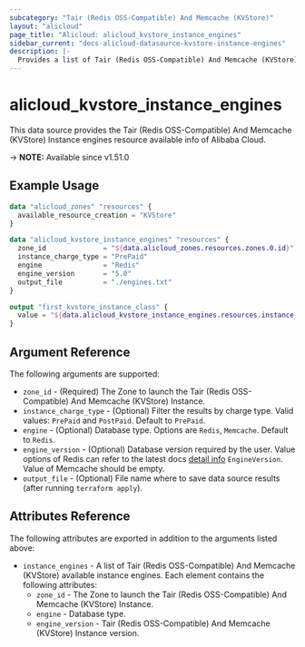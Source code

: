 ```yaml
---
subcategory: "Tair (Redis OSS-Compatible) And Memcache (KVStore)"
layout: "alicloud"
page_title: "Alicloud: alicloud_kvstore_instance_engines"
sidebar_current: "docs-alicloud-datasource-kvstore-instance-engines"
description: |-
  Provides a list of Tair (Redis OSS-Compatible) And Memcache (KVStore) Instance engines info.
---
```


# alicloud_kvstore_instance_engines

This data source provides the Tair (Redis OSS-Compatible) And Memcache (KVStore) Instance engines resource available info of Alibaba Cloud.

-> **NOTE:** Available since v1.51.0

## Example Usage

```terraform
data "alicloud_zones" "resources" {
  available_resource_creation = "KVStore"
}

data "alicloud_kvstore_instance_engines" "resources" {
  zone_id              = "${data.alicloud_zones.resources.zones.0.id}"
  instance_charge_type = "PrePaid"
  engine               = "Redis"
  engine_version       = "5.0"
  output_file          = "./engines.txt"
}

output "first_kvstore_instance_class" {
  value = "${data.alicloud_kvstore_instance_engines.resources.instance_engines.0.engine}"
}
```

## Argument Reference

The following arguments are supported:

* `zone_id` - (Required) The Zone to launch the Tair (Redis OSS-Compatible) And Memcache (KVStore) Instance.
* `instance_charge_type` - (Optional) Filter the results by charge type. Valid values: `PrePaid` and `PostPaid`. Default to `PrePaid`.
* `engine` - (Optional) Database type. Options are `Redis`, `Memcache`. Default to `Redis`.
* `engine_version` - (Optional) Database version required by the user. Value options of Redis can refer to the latest docs [detail info](https://www.alibabacloud.com/help/doc-detail/60873.htm) `EngineVersion`. Value of Memcache should be empty.
* `output_file` - (Optional) File name where to save data source results (after running `terraform apply`).

## Attributes Reference

The following attributes are exported in addition to the arguments listed above:

* `instance_engines` - A list of Tair (Redis OSS-Compatible) And Memcache (KVStore) available instance engines. Each element contains the following attributes:
    * `zone_id` - The Zone to launch the Tair (Redis OSS-Compatible) And Memcache (KVStore) Instance.
    * `engine` - Database type.
    * `engine_version` - Tair (Redis OSS-Compatible) And Memcache (KVStore) Instance version.
